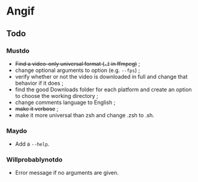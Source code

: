 # Angif

## Todo
### Mustdo
- ~~Find a video-only universal format (`-f` in ffmpeg)~~ ;
- change optional arguments to option (e.g. `--fps`) ;
- verify whether or not the video is downloaded in full and change that behavior if it does ;
- find the good Downloads folder for each platform and create an option to choose the working directory ;
- change comments language to English ;
- ~~make it verbose~~ ;
- make it more universal than zsh and change .zsh to .sh.

### Maydo
- Add a `--help`.

### Willprobablynotdo
- Error message if no arguments are given.
